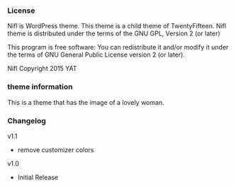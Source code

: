 ### License

Nifl is WordPress theme.
This theme is a child theme of TwentyFifteen.
Nifl theme is distributed under the terms of the GNU GPL, Version 2 (or later)

This program is free software:
You can redistribute it and/or modify it under the terms of GNU General Public License version 2 (or later).

Nifl Copyright 2015 YAT

### theme information
This is a theme that has the image of a lovely woman.

### Changelog

v1.1
* remove customizer colors

v1.0
* Initial Release

